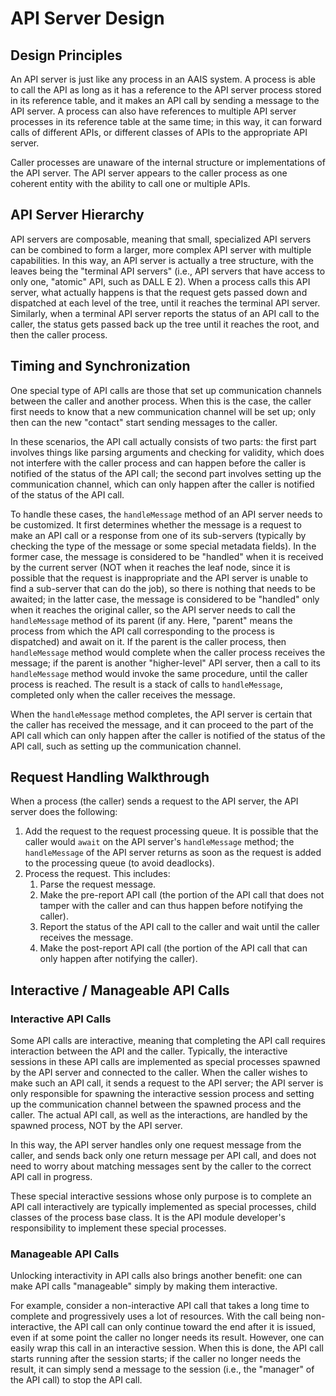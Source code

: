 # API Server Design

## Design Principles

An API server is just like any process in an AAIS system.
A process is able to call the API as long as it has a reference
to the API server process stored in its reference table, and it
makes an API call by sending a message to the API server.
A process can also have references to multiple API server processes
in its reference table at the same time; in this way, it can forward
calls of different APIs, or different classes of APIs to the
appropriate API server.

Caller processes are unaware of the internal structure or
implementations of the API server.
The API server appears to the caller process as one coherent
entity with the ability to call one or multiple APIs.

## API Server Hierarchy

API servers are composable, meaning that small, specialized
API servers can be combined to form a larger, more complex API server
with multiple capabilities.
In this way, an API server is actually a tree structure, with
the leaves being the "terminal API servers" (i.e., API servers
that have access to only one, "atomic" API, such as DALL E 2).
When a process calls this API server, what actually happens is that
the request gets passed down and dispatched at each level of the tree,
until it reaches the terminal API server.
Similarly, when a terminal API server reports the status of an API
call to the caller, the status gets passed back up the tree
until it reaches the root, and then the caller process.

## Timing and Synchronization

One special type of API calls are those that set up communication
channels between the caller and another process.
When this is the case, the caller first needs to know that a new
communication channel will be set up; only then can the new "contact"
start sending messages to the caller.

In these scenarios, the API call actually consists of two parts:
the first part involves things like parsing arguments and checking
for validity, which does not interfere with the caller process and
can happen before the caller is notified of the status of the API
call; the second part involves setting up the communication channel,
which can only happen after the caller is notified of the status of
the API call.

To handle these cases, the `handleMessage` method of an API server
needs to be customized.
It first determines whether the message is a request to make an API
call or a response from one of its sub-servers (typically by checking
the type of the message or some special metadata fields).
In the former case, the message is considered to be "handled" when
it is received by the current server (NOT when it reaches the leaf
node, since it is possible that the request is inappropriate and
the API server is unable to find a sub-server that can do the job),
so there is nothing that needs to be awaited;
in the latter case, the message is considered to be "handled" only
when it reaches the original caller, so the API server needs to
call the `handleMessage` method of its parent (if any.
Here, "parent" means the process from which the API call
corresponding to the process is dispatched) and await on it.
If the parent is the caller process, then `handleMessage` method
would complete when the caller process receives the message;
if the parent is another "higher-level" API server, then a
call to its `handleMessage` method would invoke the same procedure,
until the caller process is reached.
The result is a stack of calls to `handleMessage`, completed only
when the caller receives the message.

When the `handleMessage` method completes, the API server is certain
that the caller has received the message, and it can proceed to
the part of the API call which can only happen after the caller
is notified of the status of the API call, such as setting up
the communication channel.

## Request Handling Walkthrough

When a process (the caller) sends a request to the API server,
the API server does the following:

1. Add the request to the request processing queue.
It is possible that the caller would `await` on the API server's
`handleMessage` method; the `handleMessage` of the API server
returns as soon as the request is added to the processing queue (to
avoid deadlocks).
2. Process the request. This includes:
   1. Parse the request message.
   2. Make the pre-report API call (the portion of the API call
   that does not tamper with the caller and can thus happen
   before notifying the caller).
   3. Report the status of the API call to the caller and wait
   until the caller receives the message.
   4. Make the post-report API call (the portion of the API call
   that can only happen after notifying the caller).

## Interactive / Manageable API Calls

### Interactive API Calls

Some API calls are interactive, meaning that completing the API call
requires interaction between the API and the caller.
Typically, the interactive sessions in these API calls are implemented
as special processes spawned by the API server and connected to the caller.
When the caller wishes to make such an API call, it sends a request to
the API server; the API server is only responsible for spawning the
interactive session process and setting up the communication channel
between the spawned process and the caller.
The actual API call, as well as the interactions, are handled by the
spawned process, NOT by the API server.

In this way, the API server handles only one request message from
the caller, and sends back only one return message per API call,
and does not need to worry about matching messages sent by the caller
to the correct API call in progress.

These special interactive sessions whose only purpose is to complete
an API call interactively are typically implemented as special
processes, child classes of the process base class.
It is the API module developer's responsibility to implement these
special processes.

### Manageable API Calls

Unlocking interactivity in API calls also brings another benefit:
one can make API calls "manageable" simply by making them interactive.

For example, consider a non-interactive API call that takes a long time
to complete and progressively uses a lot of resources.
With the call being non-interactive, the API call can only continue
toward the end after it is issued, even if at some point the caller
no longer needs its result.
However, one can easily wrap this call in an interactive session.
When this is done, the API call starts running after the session
starts; if the caller no longer needs the result, it can simply
send a message to the session (i.e., the "manager" of the API call)
to stop the API call.

